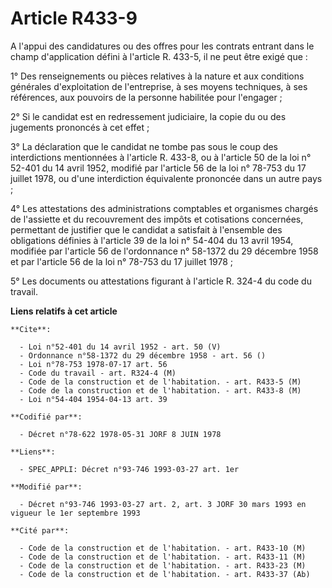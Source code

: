 # Article R433-9

A l'appui des candidatures ou des offres pour les contrats entrant dans le champ d'application défini à l'article R. 433-5,
il ne peut être exigé que :

1° Des renseignements ou pièces relatives à la nature et aux conditions générales d'exploitation de l'entreprise, à ses
moyens techniques, à ses références, aux pouvoirs de la personne habilitée pour l'engager ;

2° Si le candidat est en redressement judiciaire, la copie du ou des jugements prononcés à cet effet ;

3° La déclaration que le candidat ne tombe pas sous le coup des interdictions mentionnées à l'article R. 433-8, ou à
l'article 50 de la loi n° 52-401 du 14 avril 1952, modifié par l'article 56 de la loi n° 78-753 du 17 juillet 1978, ou d'une
interdiction équivalente prononcée dans un autre pays ;

4° Les attestations des administrations comptables et organismes chargés de l'assiette et du recouvrement des impôts et
cotisations concernées, permettant de justifier que le candidat a satisfait à l'ensemble des obligations définies à l'article
39 de la loi n° 54-404 du 13 avril 1954, modifiée par l'article 56 de l'ordonnance n° 58-1372 du 29 décembre 1958 et par
l'article 56 de la loi n° 78-753 du 17 juillet 1978 ;

5° Les documents ou attestations figurant à l'article R. 324-4 du code du travail.

**Liens relatifs à cet article**

	**Cite**:

	  - Loi n°52-401 du 14 avril 1952 - art. 50 (V)
	  - Ordonnance n°58-1372 du 29 décembre 1958 - art. 56 ()
	  - Loi n°78-753 1978-07-17 art. 56
	  - Code du travail - art. R324-4 (M)
	  - Code de la construction et de l'habitation. - art. R433-5 (M)
	  - Code de la construction et de l'habitation. - art. R433-8 (M)
	  - Loi n°54-404 1954-04-13 art. 39

	**Codifié par**:

	  - Décret n°78-622 1978-05-31 JORF 8 JUIN 1978

	**Liens**:

	  - SPEC_APPLI: Décret n°93-746 1993-03-27 art. 1er

	**Modifié par**:

	  - Décret n°93-746 1993-03-27 art. 2, art. 3 JORF 30 mars 1993 en vigueur le 1er septembre 1993

	**Cité par**:

	  - Code de la construction et de l'habitation. - art. R433-10 (M)
	  - Code de la construction et de l'habitation. - art. R433-11 (M)
	  - Code de la construction et de l'habitation. - art. R433-23 (M)
	  - Code de la construction et de l'habitation. - art. R433-37 (Ab)
